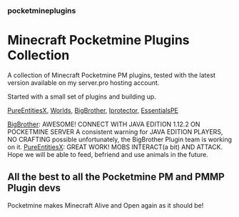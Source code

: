 ### pocketmineplugins

# Minecraft Pocketmine Plugins Collection

A collection of Minecraft Pocketmine PM plugins, tested with the latest version available on my server.pro hosting account.

Started with a small set of plugins and building up.  

[PureEntitiesX](https://github.com/RevivalPMMP/PureEntitiesX/issues), [Worlds](https://github.com/survanetwork/Worlds/issues), [BigBrother](https://github.com/BigBrotherTeam/BigBrother/issues), [Iprotector](https://github.com/DerddyDert/iProtector-v4.0/network), [EssentialsPE](https://github.com/LegendOfMCPE/EssentialsPE)

[BigBrother](https://github.com/BigBrotherTeam/BigBrother): AWESOME! CONNECT WITH JAVA EDITION 1.12.2 ON POCKETMINE SERVER
A consistent warning for JAVA EDITION PLAYERS, NO CRAFTING possible unfortunately, the BigBrother Plugin team is working on it. 
[PureEntitiesX](https://github.com/RevivalPMMP/PureEntitiesX/issues): GREAT WORK! MOBS INTERACT(a bit) AND ATTACK.
Hope we will be able to feed, befriend and use animals in the future. 

## All the best to all the Pocketmine PM and PMMP Plugin devs
Pocketmine makes Minecraft Alive and Open again as it should be!
 
